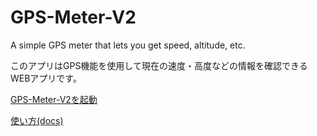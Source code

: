 # GPS-Meter-V2
A simple GPS meter that lets you get speed, altitude, etc.

このアプリはGPS機能を使用して現在の速度・高度などの情報を確認できるWEBアプリです。

[GPS-Meter-V2を起動](https://ibuibu268.github.io/GPS-Meter-V2/)

[使い方(docs)](https://ibuibu268.github.io/GPS-Meter-V2/help/)